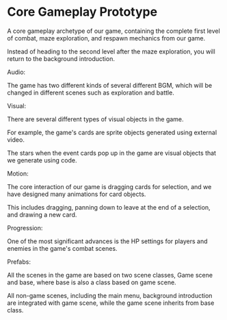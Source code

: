 # Core Gameplay Prototype

A core gameplay archetype of our game, containing the complete first level of combat, maze exploration, and respawn mechanics from our game. 

Instead of heading to the second level after the maze exploration, you will return to the background introduction.


Audio: 

The game has two different kinds of several different BGM, which will be changed in different scenes such as exploration and battle.

Visual: 

There are several different types of visual objects in the game.

For example, the game's cards are sprite objects generated using external video.

The stars when the event cards pop up in the game are visual objects that we generate using code.

Motion: 

The core interaction of our game is dragging cards for selection, and we have designed many animations for card objects. 

This includes dragging, panning down to leave at the end of a selection, and drawing a new card.

Progression: 

One of the most significant advances is the HP settings for players and enemies in the game's combat scenes.


Prefabs:

All the scenes in the game are based on two scene classes, Game scene and base, where base is also a class based on game scene. 

All non-game scenes, including the main menu, background introduction are integrated with game scene, while the game scene inherits from base class.
